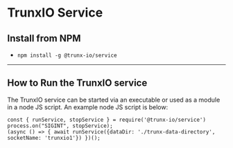 # TrunxIO Service

## Install from NPM
- `npm install -g @trunx-io/service`

---

## How to Run the TrunxIO service
The TrunxIO service can be started via an executable or used as a module in a node JS script. An example node JS script is below:
```
const { runService, stopService } = require('@trunx-io/service')
process.on("SIGINT", stopService);
(async () => { await runService({dataDir: './trunx-data-directory', socketName: 'trunxio1'}) })();
```
